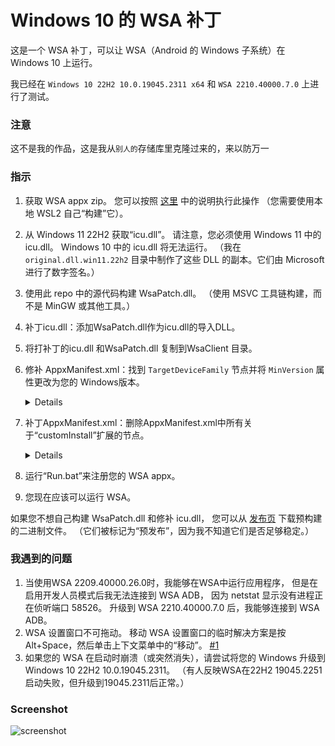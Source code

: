 # Windows 10 的 WSA 补丁

这是一个 WSA 补丁，可以让 WSA（Android 的 Windows 子系统）在 Windows 10 上运行。

我已经在 `Windows 10 22H2 10.0.19045.2311 x64` 和 `WSA 2210.40000.7.0` 上进行了测试。

### 注意

这不是我的作品，这是我从`别人的`存储库里克隆过来的，来以防万一

### 指示

1. 获取 WSA appx zip。 您可以按照 [这里](https://github.com/LSPosed/MagiskOnWSALocal) 中的说明执行此操作
    （您需要使用本地 WSL2 自己“构建”它）。
2. 从 Windows 11 22H2 获取“icu.dll”。 请注意，您必须使用 Windows 11 中的 icu.dll。
    Windows 10 中的 icu.dll 将无法运行。
    （我在 `original.dll.win11.22h2` 目录中制作了这些 DLL 的副本。它们由 Microsoft 进行了数字签名。）
3. 使用此 repo 中的源代码构建 WsaPatch.dll。
    （使用 MSVC 工具链构建，而不是 MinGW 或其他工具。）
4. 补丁icu.dll：添加WsaPatch.dll作为icu.dll的导入DLL。
5. 将打补丁的icu.dll 和WsaPatch.dll 复制到WsaClient 目录。
6. 修补 AppxManifest.xml：找到 `TargetDeviceFamily` 节点并将 `MinVersion` 属性更改为您的 Windows版本。
    <details>

    在 AppxManifest.xml 中找到以下行。
    ```xml
    <TargetDeviceFamily Name="Windows.Desktop" MinVersion="10.0.22000.120" MaxVersionTested="10.0.22000.120"/>
    ```

    将 `MinVersion` 从 `10.0.22000.120` 更改为您的 Windows 版本，例如 `10.0.19045.2311`。
    </details>
7. 补丁AppxManifest.xml：删除AppxManifest.xml中所有关于“customInstall”扩展的节点。
    <details>
    从 AppxManifest.xml 中删除以下内容。

    ```xml
    <rescap:Capability Name="customInstallActions"/>
    ```

    ```xml
    <desktop6:Extension Category="windows.customInstall">
        <desktop6:CustomInstall Folder="CustomInstall" desktop8:RunAsUser="true">
            <desktop6:RepairActions>
                <desktop6:RepairAction File="WsaSetup.exe" Name="Repair" Arguments="repair"/>
            </desktop6:RepairActions>
            <desktop6:UninstallActions>
                <desktop6:UninstallAction File="WsaSetup.exe" Name="Uninstall" Arguments="uninstall"/>
            </desktop6:UninstallActions>
        </desktop6:CustomInstall>
   </desktop6:Extension>
    ```

    </details>
8. 运行“Run.bat”来注册您的 WSA appx。
9. 您现在应该可以运行 WSA。

如果您不想自己构建 WsaPatch.dll 和修补 icu.dll，
您可以从 [发布页](https://github.com/cinit/WSAPatch/releases) 下载预构建的二进制文件。
（它们被标记为“预发布”，因为我不知道它们是否足够稳定。）

### 我遇到的问题

1. 当使用WSA 2209.40000.26.0时，我能够在WSA中运行应用程序，
    但是在启用开发人员模式后我无法连接到 WSA ADB，
    因为 netstat 显示没有进程正在侦听端口 58526。
    升级到 WSA 2210.40000.7.0 后，我能够连接到 WSA ADB。
2. WSA 设置窗口不可拖动。
    移动 WSA 设置窗口的临时解决方案是按 Alt+Space，然后单击上下文菜单中的“移动”。 [#1](https://github.com/cinit/WSAPatch/issues/1)
3. 如果您的 WSA 在启动时崩溃（或突然消失），请尝试将您的 Windows 升级到 Windows 10 22H2 10.0.19045.2311。
    （有人反映WSA在22H2 19045.2251启动失败，但升级到19045.2311后正常。）


### Screenshot

![screenshot](./pic/screenshot_20221202.png)
